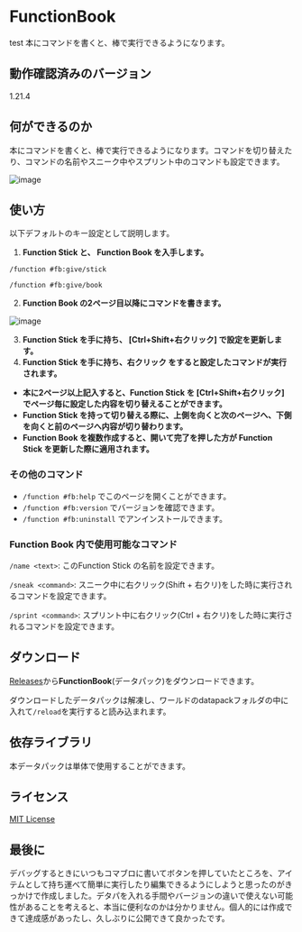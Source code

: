 # FunctionBook
test
本にコマンドを書くと、棒で実行できるようになります。

## 動作確認済みのバージョン

1.21.4

## 何ができるのか
本にコマンドを書くと、棒で実行できるようになります。コマンドを切り替えたり、コマンドの名前やスニーク中やスプリント中のコマンドも設定できます。

![image](https://github.com/user-attachments/assets/e2bd4ef3-8e87-444a-ae3d-d3f5c752dec1)


## 使い方

以下デフォルトのキー設定として説明します。

1. **Function Stick と、 Function Book を入手します。**
```mcfunction
/function #fb:give/stick
```
```mcfunction
/function #fb:give/book
```

2. **Function Book の2ページ目以降にコマンドを書きます。**

![image](https://github.com/user-attachments/assets/787e4697-384b-44c0-ae13-2543a29d4d53)

3. **Function Stick を手に持ち、 [Ctrl+Shift+右クリック] で設定を更新します。**
4. **Function Stick を手に持ち、右クリック をすると設定したコマンドが実行されます。**

- **本に2ページ以上記入すると、Function Stick を [Ctrl+Shift+右クリック] でページ毎に設定した内容を切り替えることができます。**
- **Function Stick を持って切り替える際に、上側を向くと次のページへ、下側を向くと前のページへ内容が切り替わります。**
- **Function Book を複数作成すると、開いて完了を押した方が Function Stick を更新した際に適用されます。**

### その他のコマンド
- `/function #fb:help` でこのページを開くことができます。
- `/function #fb:version` でバージョンを確認できます。
- `/function #fb:uninstall` でアンインストールできます。

### Function Book 内で使用可能なコマンド
`/name <text>`: このFunction Stick の名前を設定できます。

`/sneak <command>`: スニーク中に右クリック(Shift + 右クリ)をした時に実行されるコマンドを設定できます。

`/sprint <command>`: スプリント中に右クリック(Ctrl + 右クリ)をした時に実行されるコマンドを設定できます。


## ダウンロード
[Releases](https://github.com/slimed-kyuri/FunctionBook/releases)から**FunctionBook**(データパック)をダウンロードできます。

ダウンロードしたデータパックは解凍し、ワールドのdatapackフォルダの中に入れて`/reload`を実行すると読み込まれます。

## 依存ライブラリ
本データパックは単体で使用することができます。

## ライセンス
[MIT License](LICENSE)

## 最後に
デバッグするときにいつもコマブロに書いてボタンを押していたところを、アイテムとして持ち運べて簡単に実行したり編集できるようにしようと思ったのがきっかけで作成しました。デタパを入れる手間やバージョンの違いで使えない可能性があることを考えると、本当に便利なのかは分かりません。個人的には作成できて達成感があったし、久しぶりに公開できて良かったです。
